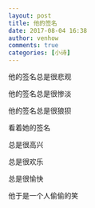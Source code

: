 ```yaml
---
layout: post
title: 他的签名
date: 2017-08-04 16:38
author: venhow
comments: true
categories: [小诗]
---
```

他的签名总是很悲观

他的签名总是很惨淡

他的签名总是很狼狈

看着她的签名

总是很高兴

总是很欢乐

总是很愉快

他于是一个人偷偷的笑
